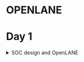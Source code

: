 # OPENLANE
# Day 1

<details>
  <summary>
    SOC design and OpenLANE
  </summary>

**Introduction to all components of open-source digital asic design**





**Simplified RTL2GDS flow**

**Synthesis**

  Synthesis translates the design RTL into circuits made out of components from standard cell library.Here the high level HDL code is converted into gatelevel netlist.Gatelevel netlist is the functional equivalent of RTL.

Example:

```
always @(posedge clk)
  if(c)
    q<=a;
  else
    q<=b;
```
The synthesization of the above verilog code is

![synthesis](https://github.com/IIITB-ARUL/OPENLANE/assets/140998631/7b9bc10f-6d91-4497-b9e7-f0e19733d117)
  
  



</details>
